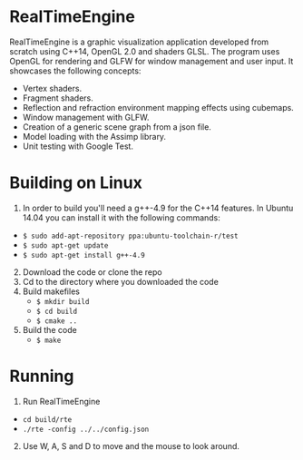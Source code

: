# RealTimeEngine

RealTimeEngine is a graphic visualization application developed from scratch using C++14, OpenGL 2.0 and shaders GLSL. The program uses OpenGL for rendering and GLFW for window management and user input. It showcases the following concepts:

* Vertex shaders.
* Fragment shaders.
* Reflection and refraction environment mapping effects using cubemaps.
* Window management with GLFW.
* Creation of a generic scene graph from a json file.
* Model loading with the Assimp library.
* Unit testing with Google Test.

# Building on Linux

1. In order to build you'll need a g++-4.9 for the C++14 features. In Ubuntu 14.04 you can install it with the following commands:
  * `$ sudo add-apt-repository ppa:ubuntu-toolchain-r/test`
  * `$ sudo apt-get update`
  * `$ sudo apt-get install g++-4.9`
2. Download the code or clone the repo
3. Cd to the directory where you downloaded the code
4. Build makefiles
   * `$ mkdir build`
   * `$ cd build`
   * `$ cmake ..`
5. Build the code
   * `$ make`

# Running

1. Run RealTimeEngine
  * `cd build/rte`
  * `./rte -config ../../config.json`
2. Use W, A, S and D to move and the mouse to look around.
